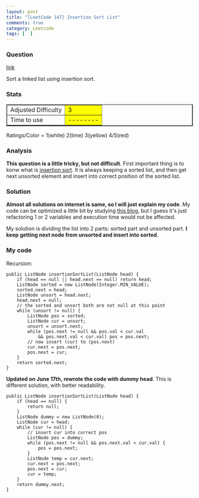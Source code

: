 ```yaml
---
layout: post
title: "[LeetCode 147] Insertion Sort List"
comments: true
category: Leetcode
tags: [  ]
---
```



### Question 
[link](http://oj.leetcode.com/problems/insertion-sort-list/)

<div class="question-content">
            <p></p><p>Sort a linked list using insertion sort.</p><p></p>
          </div>

### Stats
<table border="2">
	<tr>
		<td>Adjusted Difficulty</td>
		<td bgcolor="yellow">3</td>
	</tr>
	<tr>
		<td>Time to use</td>
		<td bgcolor="yellow">--------</td>
	</tr>
</table>

Ratings/Color = 1(white) 2(lime) 3(yellow) 4/5(red)

### Analysis

__This question is a little tricky, but not difficult__. First important thing is to konw what is [insertion sort](http://en.wikipedia.org/wiki/Insertion_sort). It is always keeping a sorted list, and then get next unsorted element and insert into correct position of the sorted list. 

### Solution

__Almost all solutions on internet is same, so I will just explain my code__. My code can be optimized a little bit by studying [this blog](http://blog.csdn.net/linhuanmars/article/details/21144553), but I guess it's just refactoring 1 or 2 variables and execution time would not be affected.

My solution is dividing the list into 2 parts: sorted part and unsorted part. __I keep getting next node from unsorted and insert into sorted__. 

### My code 

Recursion: 

    public ListNode insertionSortList(ListNode head) {
        if (head == null || head.next == null) return head;
        ListNode sorted = new ListNode(Integer.MIN_VALUE);
        sorted.next = head;
        ListNode unsort = head.next;
        head.next = null;
        // the sorted and unsort both are not null at this point
        while (unsort != null) {
            ListNode pos = sorted;
            ListNode cur = unsort;
            unsort = unsort.next;
            while (pos.next != null && pos.val < cur.val 
                && pos.next.val < cur.val) pos = pos.next;
            // now insert (cur) to (pos.next)
            cur.next = pos.next;
            pos.next = cur;
        }
        return sorted.next;
    }

__Updated on June 17th, rewrote the code with dummy head__. This is different solution, with better readability. 

    public ListNode insertionSortList(ListNode head) {
        if (head == null) {
            return null;
        }
        ListNode dummy = new ListNode(0);
        ListNode cur = head;
        while (cur != null) {
            // insert cur into correct pos
            ListNode pos = dummy;
            while (pos.next != null && pos.next.val < cur.val) {
                pos = pos.next;
            }
            ListNode temp = cur.next;
            cur.next = pos.next;
            pos.next = cur;
            cur = temp;
        }
        return dummy.next;
    }
